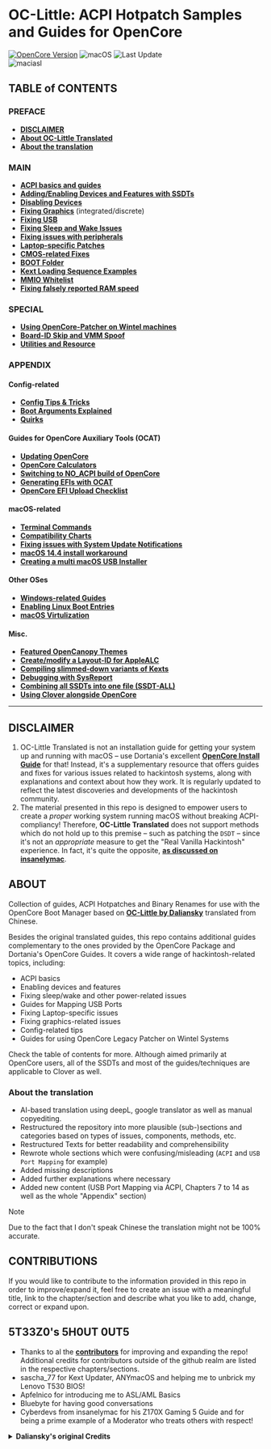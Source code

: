 # OC-Little: ACPI Hotpatch Samples and Guides for OpenCore

[![OpenCore Version](https://img.shields.io/badge/Supported_OpenCore_Version:-≤1.0.3-success.svg)](https://github.com/acidanthera/OpenCorePkg) ![macOS](https://img.shields.io/badge/Supported_macOS:-≤15.3-white.svg) ![Last Update](https://img.shields.io/badge/Last_Update_(yy/mm/dd):-24.12.23-blueviolet.svg)</br>![maciasl](https://user-images.githubusercontent.com/76865553/179583184-5efe6546-9f3a-4899-bdc1-5e9ec5a2927e.png)

## TABLE of CONTENTS

### PREFACE

* [**DISCLAIMER**](#disclaimer)
* [**About OC-Little Translated**](#about)
* [**About the translation**](#about-the-translation)

### MAIN

* [**ACPI basics and guides**](https://github.com/5T33Z0/OC-Little-Translated/tree/main/00_ACPI)
* [**Adding/Enabling Devices and Features with SSDTs**](https://github.com/5T33Z0/OC-Little-Translated/tree/main/01_Adding_missing_Devices_and_enabling_Features#readme)
* [**Disabling Devices**](https://github.com/5T33Z0/OC-Little-Translated/tree/main/02_Disabling_Devices)
* [**Fixing Graphics**](https://github.com/5T33Z0/OC-Little-Translated/tree/main/11_Graphics) (integrated/discrete)
* [**Fixing USB**](https://github.com/5T33Z0/OC-Little-Translated/tree/main/03_USB_Fixes)
* [**Fixing Sleep and Wake Issues**](https://github.com/5T33Z0/OC-Little-Translated/tree/main/04_Fixing_Sleep_and_Wake_Issues)
* [**Fixing issues with peripherals**](https://github.com/5T33Z0/OC-Little-Translated/tree/main/13_Peripherals)
* [**Laptop-specific Patches**](https://github.com/5T33Z0/OC-Little-Translated/tree/main/05_Laptop-specific_Patches)
* [**CMOS-related Fixes**](https://github.com/5T33Z0/OC-Little-Translated/tree/main/06_CMOS-related_Fixes)
* [**BOOT Folder**](https://github.com/5T33Z0/OC-Little-Translated/tree/main/07_BOOT_Folder#adding-and-configuring-contentflavour-and-contentvisibility)
* [**Kext Loading Sequence Examples**](https://github.com/5T33Z0/OC-Little-Translated/tree/main/10_Kexts_Loading_Sequence_Examples#readme)
* [**MMIO Whitelist**](https://github.com/5T33Z0/OC-Little-Translated/tree/main/12_MMIO_Whitelist)
* [**Fixing falsely reported RAM speed**](https://github.com/5T33Z0/OC-Little-Translated/tree/main/15_RAM)

### SPECIAL
* [**Using OpenCore-Patcher on Wintel machines**](https://github.com/5T33Z0/OC-Little-Translated/tree/main/14_OCLP_Wintel#installing-newer-versions-of-macos-on-legacy-hardware)
* [**Board-ID Skip and VMM Spoof**](https://github.com/5T33Z0/OC-Little-Translated/tree/main/09_Board-ID_VMM-Spoof)
* [**Utilities and Resource**](https://github.com/5T33Z0/OC-Little-Translated/tree/main/C_Utilities_and_Resources#readme)

### APPENDIX

#### Config-related
* [**Config Tips & Tricks**](https://github.com/5T33Z0/OC-Little-Translated/tree/main/A_Config_Tips_and_Tricks#readme)
* [**Boot Arguments Explained**](https://github.com/5T33Z0/OC-Little-Translated/tree/main/H_Boot-args#readme)
* [**Quirks**](https://github.com/5T33Z0/OC-Little-Translated/tree/main/08_Quirks)

#### Guides for OpenCore Auxiliary Tools (OCAT)
* [**Updating OpenCore**](https://github.com/5T33Z0/OC-Little-Translated/tree/main/D_Updating_OpenCore#readme)
* [**OpenCore Calculators**](https://github.com/5T33Z0/OC-Little-Translated/tree/main/B_OC_Calculators)
* [**Switching to NO_ACPI build of OpenCore**](https://github.com/5T33Z0/OC-Little-Translated/tree/main/O_OC_NO_ACPI)
* [**Generating EFIs with OCAT**](https://github.com/5T33Z0/OC-Little-Translated/tree/main/F_Desktop_EFIs#readme)
* [**OpenCore EFI Upload Checklist**](https://github.com/5T33Z0/OC-Little-Translated/tree/main/M_EFI_Upload_Chklst#readme)

#### macOS-related
* [**Terminal Commands**](https://github.com/5T33Z0/OC-Little-Translated/blob/main/Terminal_Commands.md#readme)
* [**Compatibility Charts**](https://github.com/5T33Z0/OC-Little-Translated/tree/main/E_Compatibility_Charts)
* [**Fixing issues with System Update Notifications**](https://github.com/5T33Z0/OC-Little-Translated/tree/main/S_System_Updates#readme)
* [**macOS 14.4 install workaround**](https://github.com/5T33Z0/OC-Little-Translated/blob/main/W_Workarounds/README.md)
* [**Creating a multi macOS USB Installer**](https://github.com/5T33Z0/OC-Little-Translated/tree/main/U_USB_Multi_installer#readme)

#### Other OSes
* [**Windows-related Guides**](https://github.com/5T33Z0/OC-Little-Translated/tree/main/I_Windows)
* [**Enabling Linux Boot Entries**](https://github.com/5T33Z0/OC-Little-Translated/tree/main/G_Linux#readme)
* [**macOS Virtulization**](https://github.com/5T33Z0/OC-Little-Translated/tree/main/V_Virtualization#virtualization)

#### Misc.
* [**Featured OpenCanopy Themes**](https://github.com/5T33Z0/OC-Little-Translated/tree/main/T_Themes)
* [**Create/modify a Layout-ID for AppleALC**](https://github.com/5T33Z0/OC-Little-Translated/tree/main/L_ALC_Layout-ID#readme)
* [**Compiling slimmed-down variants of Kexts**](https://github.com/5T33Z0/OC-Little-Translated/tree/main/J_Compiling_Kexts#readme)
* [**Debugging with SysReport**](https://github.com/5T33Z0/OC-Little-Translated/tree/main/K_Debugging#readme)
* [**Combining all SSDTs into one file (SSDT-ALL)**](https://github.com/5T33Z0/OC-Little-Translated/tree/main/N_SSDT-ALL)
* [**Using Clover alongside OpenCore**](https://github.com/5T33Z0/OC-Little-Translated/tree/main/R_BootloaderChooser#readme)

___

## DISCLAIMER
1. OC-Little Translated is not an installation guide for getting your system up and running with macOS – use Dortania's excellent [**OpenCore Install Guide**](https://dortania.github.io/OpenCore-Install-Guide/) for that! Instead, it's a supplementary resource that offers guides and fixes for various issues related to hackintosh systems, along with explanations and context about how they work. It is regularly updated to reflect the latest discoveries and developments of the hackintosh community.
2. The material presented in this repo is designed to empower users to create a *proper* working system running macOS without breaking ACPI-compliancy! Therefore, **OC-Little Translated** does not support methods which do not hold up to this premise – such as patching the `DSDT` – since it's not an *appropriate* measure to get the "Real Vanilla Hackintosh" experience. In fact, it's quite the opposite, [**as discussed on insanelymac**](https://www.insanelymac.com/forum/topic/352881-when-is-rebaseregions-necessary/#comment-2790870).
	
## ABOUT
Collection of guides, ACPI Hotpatches and Binary Renames for use with the OpenCore Boot Manager based on [**OC-Little by Daliansky**](https://github.com/daliansky/OC-little) translated from Chinese.

Besides the original translated guides, this repo contains additional guides complementary to the ones provided by the OpenCore Package and Dortania's OpenCore Guides. It covers a wide range of hackintosh-related topics, including: 

- ACPI basics
- Enabling devices and features
- Fixing sleep/wake and other power-related issues
- Guides for Mapping USB Ports
- Fixing Laptop-specific issues
- Fixing graphics-related issues
- Config-related tips
- Guides for using OpenCore Legacy Patcher on Wintel Systems

Check the table of contents for more. Although aimed primarily at OpenCore users, all of the SSDTs and most of the guides/techniques are applicable to Clover as well.

### About the translation
- AI-based translation using deepL, google translator as well as manual copyediting.
- Restructured the repository into more plausible (sub-)sections and categories based on types of issues, components, methods, etc.
- Restructured Texts for better readability and comprehensibility
- Rewrote whole sections which were confusing/misleading (`ACPI` and `USB Port Mapping` for example)
- Added missing descriptions
- Added further explanations where necessary
- Added new content (USB Port Mapping via ACPI, Chapters 7 to 14 as well as the whole "Appendix" section)

> [!NOTE]
>
> Due to the fact that I don't speak Chinese the translation might not be 100% accurate.

## CONTRIBUTIONS
If you would like to contribute to the information provided in this repo in order to improve/expand it, feel free to create an issue with a meaningful title, link to the chapter/section and describe what you like to add, change, correct or expand upon.

## 5T33Z0's 5H0UT 0UT5

- Thanks to al the [**contributors**](https://github.com/5T33Z0/OC-Little-Translated/graphs/contributors) for improving and expanding the repo! Additional credits for contributors outside of the github realm are listed in the respective chapters/sections.
- sascha_77 for Kext Updater, ANYmacOS and helping me to unbrick my Lenovo T530 BIOS!
- Apfelnico for introducing me to ASL/AML Basics
- Bluebyte for having good conversations
- Cyberdevs from insanelymac for his Z170X Gaming 5 Guide and for being a prime example of a Moderator who treats others with respect!

<details>
<summary><strong>Daliansky's original Credits</strong></summary>

> - Special credit to:
> 	- @XianWu write these ACPI component patches that useable to OpenCore
> 	- @Bat.bat, @DalianSky, @athlonreg, @iStar丶Forever their proofreading and finalization.
> - Credits and thanks to：
> 	- @冬瓜-X1C5th
> 	- @OC-xlivans
> 	- @Air 13 IWL-GZ-Big Orange (OC perfect)
> 	- @子骏oc IWL
> 	- @大勇-小新air13-OC-划水小白
> 	- @xjn819
> 	- Acidanthera for maintaining OpenCorePkg
</details>
